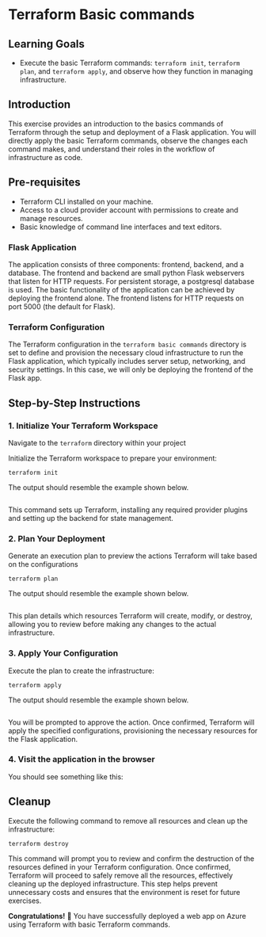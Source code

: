 # Terraform Basic commands

## Learning Goals
- Execute the basic Terraform commands: `terraform init`, `terraform plan`, and `terraform apply`, and observe how they function in managing infrastructure.

## Introduction
This exercise provides an introduction to the basics commands of Terraform through the setup and deployment of a Flask application. You will directly apply the basic Terraform commands, observe the changes each command makes, and understand their roles in the workflow of infrastructure as code.

## Pre-requisites
- Terraform CLI installed on your machine.
- Access to a cloud provider account with permissions to create and manage resources.
- Basic knowledge of command line interfaces and text editors.

### Flask Application
The application consists of three components: frontend, backend, and a database.
The frontend and backend are small python Flask webservers that listen for HTTP requests. For persistent storage, a postgresql database is used.
The basic functionality of the application can be achieved by deploying the frontend alone. The frontend listens for HTTP requests on port 5000 (the default for Flask).

### Terraform Configuration
The Terraform configuration in the `terraform basic commands` directory is set to define and provision the necessary cloud infrastructure to run the Flask application, which typically includes server setup, networking, and security settings.
In this case, we will only be deploying the frontend of the Flask app.

## Step-by-Step Instructions

### 1. Initialize Your Terraform Workspace

Navigate to the `terraform` directory within your project

Initialize the Terraform workspace to prepare your environment:

`terraform init`

The output should resemble the example shown below.

```
```

This command sets up Terraform, installing any required provider plugins and setting up the backend for state management.

### 2. Plan Your Deployment

Generate an execution plan to preview the actions Terraform will take based on the configurations

`terraform plan`

The output should resemble the example shown below.

```
```

This plan details which resources Terraform will create, modify, or destroy, allowing you to review before making any changes to the actual infrastructure.

### 3. Apply Your Configuration

Execute the plan to create the infrastructure:

`terraform apply`

The output should resemble the example shown below.

```
```

You will be prompted to approve the action. Once confirmed, Terraform will apply the specified configurations, provisioning the necessary resources for the Flask application.

### 4. Visit the application in the browser

You should see something like this:


## Cleanup

Execute the following command to remove all resources and clean up the infrastructure:

`terraform destroy`

This command will prompt you to review and confirm the destruction of the resources defined in your Terraform configuration. Once confirmed, Terraform will proceed to safely remove all the resources, effectively cleaning up the deployed infrastructure. This step helps prevent unnecessary costs and ensures that the environment is reset for future exercises.

**Congratulations!** **🎉** You have successfully deployed a web app on Azure using Terraform with basic Terraform commands.
